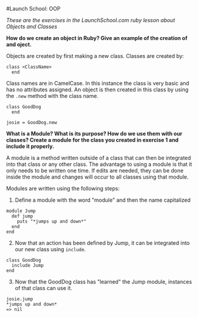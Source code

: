 #Launch School: OOP

_These are the exercises in the LaunchSchool.com ruby lesson about Objects and Classes_

**How do we create an object in Ruby?  Give an example of the creation of and oject.**

Objects are created by first making a new class.  Classes are created by:

```
class <ClassName>
  end
```
Class names are in CamelCase.  In this instance the class is very basic and has no attributes assigned.  An object is then created in this class by using the `.new` method with the class name.

```
class GoodDog
  end

josie = GoodDog.new
```

**What is a Module?  What is its purpose?  How do we use them with our classes?  Create a module for the class you created in exercise 1 and include it properly.**

A module is a method written outside of a class that can then be integrated into that class or any other class.  The advantage to using a module is that it only needs to be written one time.  If edits are needed, they can be done inside the module and changes will occur to all classes using that module.

Modules are written using the following steps:

1. Define a module with the word "module" and then the name capitalized

```
module Jump
  def jump
    puts "*jumps up and down*"
  end
end
```

2.  Now that an action has been defined by Jump, it can be integrated into our new class using `include`.

```
class GoodDog
  include Jump
end
```

3.  Now that the GoodDog class has "learned" the Jump module, instances of that class can use it.

```
josie.jump
*jumps up and down*
=> nil
```
